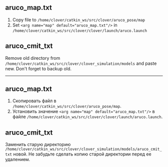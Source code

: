 ## aruco_map.txt

1. Copy file to `/home/clover/catkin_ws/src/clover/aruco_pose/map`
2. Set `<arg name="map" default="aruco_map.txt"/>` in `/home/clover/catkin_ws/src/clover/clover/launch/aruco.launch`

## aruco_cmit_txt

Remove old directory from `/home/clover/catkin_ws/src/clover/clover_simulation/models` and paste new. Don't forget to backup old.

---

## aruco_map.txt

1. Скопировать файл в `/home/clover/catkin_ws/src/clover/aruco_pose/map`.
2. Установить значение `<arg name="map" default="aruco_map.txt"/>` в файле `/home/clover/catkin_ws/src/clover/clover/launch/aruco.launch`.

## aruco_cmit_txt

Заменить старую директорию `/home/clover/catkin_ws/src/clover/clover_simulation/models/aruco_cmit_txt` новой. Не забудьте сделать копию старой директории перед ее удалением.
